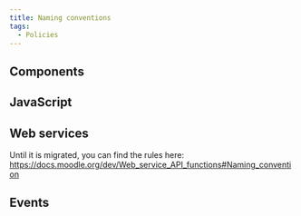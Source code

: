 ```yaml
---
title: Naming conventions
tags:
  - Policies
---
```


## Components

## JavaScript

## Web services

Until it is migrated, you can find the rules here: https://docs.moodle.org/dev/Web_service_API_functions#Naming_convention

## Events
